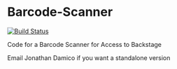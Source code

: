 # Barcode-Scanner
[![Build Status](https://travis-ci.org/jononon/Barcode-Scanner.svg?branch=master)](https://travis-ci.org/jononon/Barcode-Scanner)

Code for a Barcode Scanner for Access to Backstage

Email Jonathan Damico if you want a standalone version

